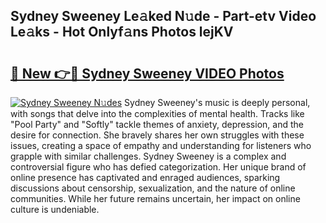 ## Sydney Sweeney Le𝚊ked N𝚞de - Part-etv Video Le𝚊ks - Hot Onlyf𝚊ns Photos lejKV

# <h2><a href="http://ab13696.deff.icu/?id=Sydney+Sweeney">🔗 New 👉🔴 Sydney Sweeney VIDEO Photos</a></h2>

[![Sydney Sweeney N𝚞des](https://i.imgur.com/rIISA9y.gif)](http://ab13696.deff.icu/?id=Sydney+Sweeney)
Sydney Sweeney's music is deeply personal, with songs that delve into the complexities of mental health. Tracks like "Pool Party" and "Softly" tackle themes of anxiety, depression, and the desire for connection. She bravely shares her own struggles with these issues, creating a space of empathy and understanding for listeners who grapple with similar challenges. Sydney Sweeney is a complex and controversial figure who has defied categorization. Her unique brand of online presence has captivated and enraged audiences, sparking discussions about censorship, sexualization, and the nature of online communities. While her future remains uncertain, her impact on online culture is undeniable.
